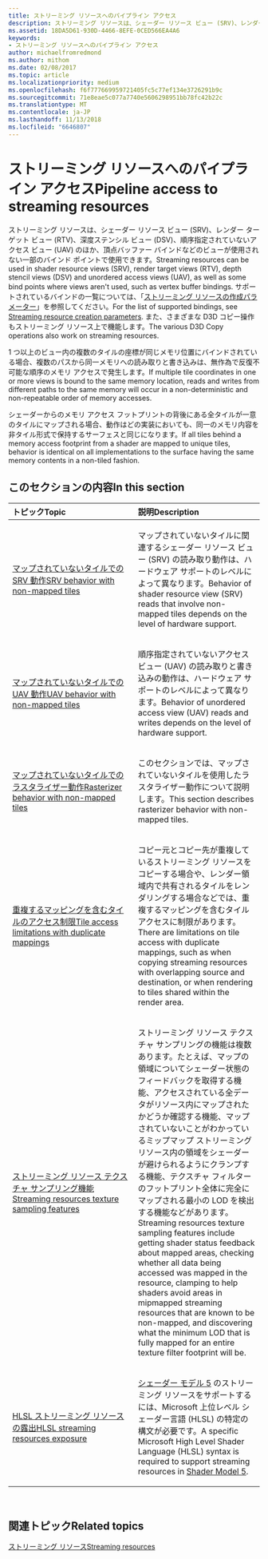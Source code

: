 ```yaml
---
title: ストリーミング リソースへのパイプライン アクセス
description: ストリーミング リソースは、シェーダー リソース ビュー (SRV)、レンダー ターゲット ビュー (RTV)、深度ステンシル ビュー (DSV)、順序指定されていないアクセス ビュー (UAV) のほか、頂点バッファー バインドなどのビューが使用されない一部のバインド ポイントで使用できます。
ms.assetid: 18DA5D61-930D-4466-8EFE-0CED566EA4A6
keywords:
- ストリーミング リソースへのパイプライン アクセス
author: michaelfromredmond
ms.author: mithom
ms.date: 02/08/2017
ms.topic: article
ms.localizationpriority: medium
ms.openlocfilehash: f6f777669959721405fc5c77ef134e3726291b9c
ms.sourcegitcommit: 71e8eae5c077a7740e5606298951bb78fc42b22c
ms.translationtype: MT
ms.contentlocale: ja-JP
ms.lasthandoff: 11/13/2018
ms.locfileid: "6646807"
---
```

# <a name="pipeline-access-to-streaming-resources"></a><span data-ttu-id="39cb1-104">ストリーミング リソースへのパイプライン アクセス</span><span class="sxs-lookup"><span data-stu-id="39cb1-104">Pipeline access to streaming resources</span></span>


<span data-ttu-id="39cb1-105">ストリーミング リソースは、シェーダー リソース ビュー (SRV)、レンダー ターゲット ビュー (RTV)、深度ステンシル ビュー (DSV)、順序指定されていないアクセス ビュー (UAV) のほか、頂点バッファー バインドなどのビューが使用されない一部のバインド ポイントで使用できます。</span><span class="sxs-lookup"><span data-stu-id="39cb1-105">Streaming resources can be used in shader resource views (SRV), render target views (RTV), depth stencil views (DSV) and unordered access views (UAV), as well as some bind points where views aren't used, such as vertex buffer bindings.</span></span> <span data-ttu-id="39cb1-106">サポートされているバインドの一覧については、「[ストリーミング リソースの作成パラメーター](streaming-resource-creation-parameters.md)」を参照してください。</span><span class="sxs-lookup"><span data-stu-id="39cb1-106">For the list of supported bindings, see [Streaming resource creation parameters](streaming-resource-creation-parameters.md).</span></span> <span data-ttu-id="39cb1-107">また、さまざまな D3D コピー操作もストリーミング リソース上で機能します。</span><span class="sxs-lookup"><span data-stu-id="39cb1-107">The various D3D Copy operations also work on streaming resources.</span></span>

<span data-ttu-id="39cb1-108">1 つ以上のビュー内の複数のタイルの座標が同じメモリ位置にバインドされている場合、複数のパスから同一メモリへの読み取りと書き込みは、無作為で反復不可能な順序のメモリ アクセスで発生します。</span><span class="sxs-lookup"><span data-stu-id="39cb1-108">If multiple tile coordinates in one or more views is bound to the same memory location, reads and writes from different paths to the same memory will occur in a non-deterministic and non-repeatable order of memory accesses.</span></span>

<span data-ttu-id="39cb1-109">シェーダーからのメモリ アクセス フットプリントの背後にある全タイルが一意のタイルにマップされる場合、動作はどの実装においても、同一のメモリ内容を非タイル形式で保持するサーフェスと同じになります。</span><span class="sxs-lookup"><span data-stu-id="39cb1-109">If all tiles behind a memory access footprint from a shader are mapped to unique tiles, behavior is identical on all implementations to the surface having the same memory contents in a non-tiled fashion.</span></span>

## <a name="span-idin-this-sectionspanin-this-section"></a><span data-ttu-id="39cb1-110"><span id="in-this-section"></span>このセクションの内容</span><span class="sxs-lookup"><span data-stu-id="39cb1-110"><span id="in-this-section"></span>In this section</span></span>


<table>
<colgroup>
<col width="50%" />
<col width="50%" />
</colgroup>
<thead>
<tr class="header">
<th align="left"><span data-ttu-id="39cb1-111">トピック</span><span class="sxs-lookup"><span data-stu-id="39cb1-111">Topic</span></span></th>
<th align="left"><span data-ttu-id="39cb1-112">説明</span><span class="sxs-lookup"><span data-stu-id="39cb1-112">Description</span></span></th>
</tr>
</thead>
<tbody>
<tr class="odd">
<td align="left"><p><a href="srv-behavior-with-non-mapped-tiles.md"><span data-ttu-id="39cb1-113">マップされていないタイルでの SRV 動作</span><span class="sxs-lookup"><span data-stu-id="39cb1-113">SRV behavior with non-mapped tiles</span></span></a></p></td>
<td align="left"><p><span data-ttu-id="39cb1-114">マップされていないタイルに関連するシェーダー リソース ビュー (SRV) の読み取り動作は、ハードウェア サポートのレベルによって異なります。</span><span class="sxs-lookup"><span data-stu-id="39cb1-114">Behavior of shader resource view (SRV) reads that involve non-mapped tiles depends on the level of hardware support.</span></span></p></td>
</tr>
<tr class="even">
<td align="left"><p><a href="uav-behavior-with-non-mapped-tiles.md"><span data-ttu-id="39cb1-115">マップされていないタイルでの UAV 動作</span><span class="sxs-lookup"><span data-stu-id="39cb1-115">UAV behavior with non-mapped tiles</span></span></a></p></td>
<td align="left"><p><span data-ttu-id="39cb1-116">順序指定されていないアクセス ビュー (UAV) の読み取りと書き込みの動作は、ハードウェア サポートのレベルによって異なります。</span><span class="sxs-lookup"><span data-stu-id="39cb1-116">Behavior of unordered access view (UAV) reads and writes depends on the level of hardware support.</span></span></p></td>
</tr>
<tr class="odd">
<td align="left"><p><a href="rasterizer-behavior-with-non-mapped-tiles.md"><span data-ttu-id="39cb1-117">マップされていないタイルでのラスタライザー動作</span><span class="sxs-lookup"><span data-stu-id="39cb1-117">Rasterizer behavior with non-mapped tiles</span></span></a></p></td>
<td align="left"><p><span data-ttu-id="39cb1-118">このセクションでは、マップされていないタイルを使用したラスタライザー動作について説明します。</span><span class="sxs-lookup"><span data-stu-id="39cb1-118">This section describes rasterizer behavior with non-mapped tiles.</span></span></p></td>
</tr>
<tr class="even">
<td align="left"><p><a href="tile-access-limitations-with-duplicate-mappings.md"><span data-ttu-id="39cb1-119">重複するマッピングを含むタイルのアクセス制限</span><span class="sxs-lookup"><span data-stu-id="39cb1-119">Tile access limitations with duplicate mappings</span></span></a></p></td>
<td align="left"><p><span data-ttu-id="39cb1-120">コピー元とコピー先が重複しているストリーミング リソースをコピーする場合や、レンダー領域内で共有されるタイルをレンダリングする場合などでは、重複するマッピングを含むタイル アクセスに制限があります。</span><span class="sxs-lookup"><span data-stu-id="39cb1-120">There are limitations on tile access with duplicate mappings, such as when copying streaming resources with overlapping source and destination, or when rendering to tiles shared within the render area.</span></span></p></td>
</tr>
<tr class="odd">
<td align="left"><p><a href="streaming-resources-texture-sampling-features.md"><span data-ttu-id="39cb1-121">ストリーミング リソース テクスチャ サンプリング機能</span><span class="sxs-lookup"><span data-stu-id="39cb1-121">Streaming resources texture sampling features</span></span></a></p></td>
<td align="left"><p><span data-ttu-id="39cb1-122">ストリーミング リソース テクスチャ サンプリングの機能は複数あります。たとえば、マップの領域についてシェーダー状態のフィードバックを取得する機能、アクセスされている全データがリソース内にマップされたかどうか確認する機能、マップされていないことがわかっているミップマップ ストリーミング リソース内の領域をシェーダーが避けられるようにクランプする機能、テクスチャ フィルターのフットプリント全体に完全にマップされる最小の LOD を検出する機能などがあります。</span><span class="sxs-lookup"><span data-stu-id="39cb1-122">Streaming resources texture sampling features include getting shader status feedback about mapped areas, checking whether all data being accessed was mapped in the resource, clamping to help shaders avoid areas in mipmapped streaming resources that are known to be non-mapped, and discovering what the minimum LOD that is fully mapped for an entire texture filter footprint will be.</span></span></p></td>
</tr>
<tr class="even">
<td align="left"><p><a href="hlsl-streaming-resources-exposure.md"><span data-ttu-id="39cb1-123">HLSL ストリーミング リソースの露出</span><span class="sxs-lookup"><span data-stu-id="39cb1-123">HLSL streaming resources exposure</span></span></a></p></td>
<td align="left"><p><span data-ttu-id="39cb1-124"><a href="https://msdn.microsoft.com/library/windows/desktop/ff471356">シェーダー モデル 5</a> のストリーミング リソースをサポートするには、Microsoft 上位レベル シェーダー言語 (HLSL) の特定の構文が必要です。</span><span class="sxs-lookup"><span data-stu-id="39cb1-124">A specific Microsoft High Level Shader Language (HLSL) syntax is required to support streaming resources in <a href="https://msdn.microsoft.com/library/windows/desktop/ff471356">Shader Model 5</a>.</span></span></p></td>
</tr>
</tbody>
</table>

 

## <a name="span-idrelated-topicsspanrelated-topics"></a><span data-ttu-id="39cb1-125"><span id="related-topics"></span>関連トピック</span><span class="sxs-lookup"><span data-stu-id="39cb1-125"><span id="related-topics"></span>Related topics</span></span>


[<span data-ttu-id="39cb1-126">ストリーミング リソース</span><span class="sxs-lookup"><span data-stu-id="39cb1-126">Streaming resources</span></span>](streaming-resources.md)

 

 




